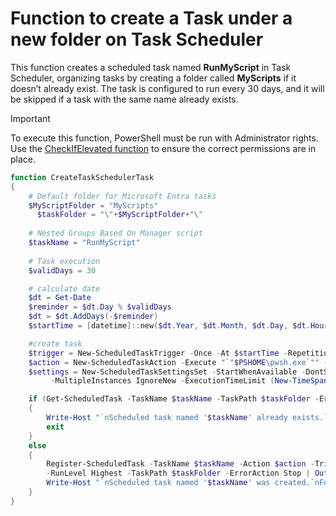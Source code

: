 # Function to create a Task under a new folder on Task Scheduler

This function creates a scheduled task named **RunMyScript** in Task Scheduler, organizing tasks by creating a folder called **MyScripts** if it doesn’t already exist. The task is configured to run every 30 days, and it will be skipped if a task with the same name already exists.

> [!IMPORTANT]
> To execute this function, PowerShell must be run with Administrator rights. Use the [CheckIfElevated function](CheckIfElevated.md) to ensure the correct permissions are in place.

```powershell
function CreateTaskSchedulerTask
{
	# Default folder for Microsoft Entra tasks
    $MyScriptFolder = "MyScripts"
	  $taskFolder = "\"+$MyScriptFolder+"\"
	
	# Nested Groups Based On Manager script
    $taskName = "RunMyScript"
	
	# Task execution
    $validDays = 30

    # calculate date
    $dt = Get-Date 
    $reminder = $dt.Day % $validDays
    $dt = $dt.AddDays(-$reminder)
    $startTime = [datetime]::new($dt.Year, $dt.Month, $dt.Day, $dt.Hour, $dt.Minute, 0)

    #create task
    $trigger = New-ScheduledTaskTrigger -Once -At $startTime -RepetitionInterval (New-TimeSpan -Days $validDays)
    $action = New-ScheduledTaskAction -Execute "`"$PSHOME\pwsh.exe`"" -Argument ".\MPARR-MicrosoftEntraRoles.ps1" -WorkingDirectory $PSScriptRoot
    $settings = New-ScheduledTaskSettingsSet -StartWhenAvailable -DontStopOnIdleEnd -AllowStartIfOnBatteries `
         -MultipleInstances IgnoreNew -ExecutionTimeLimit (New-TimeSpan -Hours 1)

    if (Get-ScheduledTask -TaskName $taskName -TaskPath $taskFolder -ErrorAction SilentlyContinue) 
    {
        Write-Host "`nScheduled task named '$taskName' already exists.`n" -ForegroundColor Yellow
		exit
    }
    else 
    {
        Register-ScheduledTask -TaskName $taskName -Action $action -Trigger $trigger -Settings $settings `
        -RunLevel Highest -TaskPath $taskFolder -ErrorAction Stop | Out-Null
        Write-Host "`nScheduled task named '$taskName' was created.`nFor security reasons you have to specify run as account manually.`n`n" -ForegroundColor Yellow
    }
}
```
